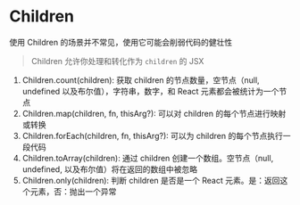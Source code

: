 # Children

使用 Children 的场景并不常见，使用它可能会削弱代码的健壮性

> Children 允许你处理和转化作为 `children` 的 JSX

1. Children.count(children): 获取 children 的节点数量，空节点（null, undefined 以及布尔值），字符串，数字，和 React 元素都会被统计为一个节点
2. Children.map(children, fn, thisArg?): 可以对 children 的每个节点进行映射或转换
3. Children.forEach(children, fn, thisArg?): 可以为 children 的每个节点执行一段代码
4. Children.toArray(children): 通过 children 创建一个数组。空节点（null, undefined, 以及布尔值）将在返回的数组中被忽略
5. Children.only(children): 判断 children 是否是一个 React 元素。是：返回这个元素，否：抛出一个异常
